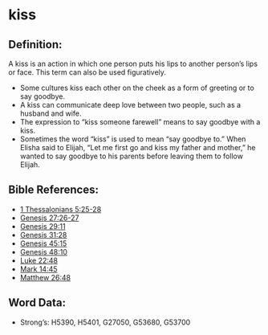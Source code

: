 # kiss

## Definition:

A kiss is an action in which one person puts his lips to another person’s lips or face. This term can also be used figuratively.

* Some cultures kiss each other on the cheek as a form of greeting or to say goodbye.
* A kiss can communicate deep love between two people, such as a husband and wife.
* The expression to “kiss someone farewell” means to say goodbye with a kiss.
* Sometimes the word “kiss” is used to mean “say goodbye to.” When Elisha said to Elijah, “Let me first go and kiss my father and mother,” he wanted to say goodbye to his parents before leaving them to follow Elijah.

## Bible References:

* [1 Thessalonians 5:25-28](rc://en/tn/help/1th/05/25)
* [Genesis 27:26-27](rc://en/tn/help/gen/27/26)
* [Genesis 29:11](rc://en/tn/help/gen/29/11)
* [Genesis 31:28](rc://en/tn/help/gen/31/28)
* [Genesis 45:15](rc://en/tn/help/gen/45/15)
* [Genesis 48:10](rc://en/tn/help/gen/48/10)
* [Luke 22:48](rc://en/tn/help/luk/22/48)
* [Mark 14:45](rc://en/tn/help/mrk/14/45)
* [Matthew 26:48](rc://en/tn/help/mat/26/48)

## Word Data:

* Strong’s: H5390, H5401, G27050, G53680, G53700
